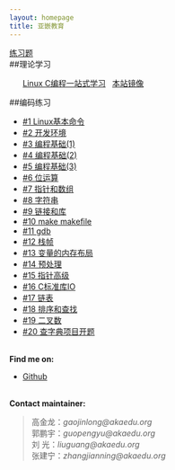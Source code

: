 ```yaml
---
layout: homepage
title: 亚嵌教育
---
```


<a href="/post/practice.html">练习题</a> 
<br>
##理论学习
<ul>
<a href="http://learn.akae.cn/" target="_blank">Linux C编程一站式学习</a> &nbsp
<a href="/book/html-chunk/" target="_blank">本站镜像</a>
</ul>
##编码练习
<ul>
<li> <a href="/post/chapter_01.html">#1 Linux基本命令</a> </li>
<li> <a href="/post/chapter_02.html">#2 开发环境</a> </li>
<li> <a href="/post/chapter_03.html">#3 编程基础(1)</a> </li>
<li> <a href="/post/chapter_04.html">#4 编程基础(2)</a> </li>
<li> <a href="/post/chapter_05.html">#5 编程基础(3)</a> </li>
<li> <a href="/post/chapter_06.html">#6 位运算</a> </li>
<li> <a href="/post/chapter_07.html">#7 指针和数组</a> </li>
<li> <a href="/post/chapter_08.html">#8 字符串</a> </li>
<li> <a href="/post/chapter_09.html">#9 链接和库</a> </li>
<li> <a href="/post/chapter_10.html">#10 make makefile</a> </li>
<li> <a href="/post/chapter_11.html">#11 gdb</a> </li>
<li> <a href="/post/chapter_12.html">#12 栈帧</a> </li>
<li> <a href="/post/chapter_13.html">#13 变量的内存布局</a> </li>
<li> <a href="/post/chapter_14.html">#14 预处理</a> </li>
<li> <a href="/post/chapter_15.html">#15 指针高级</a> </li>
<li> <a href="/post/chapter_16.html">#16 C标准库IO</a> </li>
<li> <a href="/post/chapter_17.html">#17 链表</a> </li>
<li> <a href="/post/chapter_18.html">#18 排序和查找</a> </li>
<li> <a href="/post/chapter_19.html">#19 二叉数</a> </li>
<li> <a href="/post/chapter_20.html">#20 查字典项目开题</a> </li>
</ul>
<p><br /><b>Find me on:</b></p>

<ul>

<li><a href="http://github.com/akaedu/">Github</a></li>

</ul>
<p><br /><b>Contact maintainer:</b></p>

<blockquote>
<p>
高金龙：<em>gaojinlong@akaedu.org</em><br>
郭鹏宇：<em>guopengyu@akaedu.org</em><br>
刘  光：<em>liuguang@akaedu.org</em><br>
张建宁：<em>zhangjianning@akaedu.org</em><br>
</p>
</blockquote>


